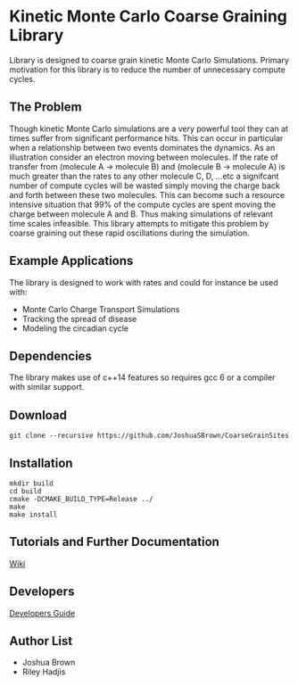 # Kinetic Monte Carlo Coarse Graining Library 
Library is designed to coarse grain kinetic Monte Carlo Simulations. Primary motivation for this library is to reduce the number of unnecessary compute cycles. 

## The Problem

Though kinetic Monte Carlo simulations are a very powerful tool they can at times suffer from significant performance hits. This can occur in particular when a relationship between two events dominates the dynamics. As an illustration consider an electron moving between molecules. If the rate of transfer from (molecule A -> molecule B) and (molecule B -> molecule A) is much greater than the rates to any other molecule C, D, ...etc a signifcant number of compute cycles will be wasted simply moving the charge back and forth between these two molecules. This can become such a resource intensive situation that 99% of the compute cycles are spent moving the charge between molecule A and B. Thus making simulations of relevant time scales infeasible. This library attempts to mitigate this problem by coarse graining out these rapid oscillations during the simulation.  

## Example Applications

The library is designed to work with rates and could for instance be used with:
 * Monte Carlo Charge Transport Simulations
 * Tracking the spread of disease
 * Modeling the circadian cycle
 
## Dependencies

The library makes use of c++14 features so requires gcc 6 or a compiler with similar support. 

## Download
    
    git clone --recursive https://github.com/JoshuaSBrown/CoarseGrainSites

## Installation 

    mkdir build
    cd build
    cmake -DCMAKE_BUILD_TYPE=Release ../
    make 
    make install

## Tutorials and Further Documentation

[Wiki](https://github.com/JoshuaSBrown/CoarseGrainSites/wiki)

## Developers

[Developers Guide](CoarseGrainSites/doc/DEVELOPERS_GUIDE.md)

## Author List

* Joshua Brown
* Riley Hadjis
